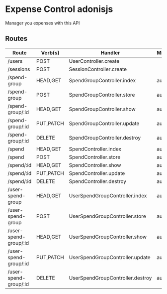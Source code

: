 # Expense Control adonisjs

Manager you expenses with this API

## Routes

| Route                 | Verb(s)   | Handler                          | Middleware | Name                     |
| --------------------- | --------- | -------------------------------- | ---------- | ------------------------ |
| /users                | POST      | UserController.create            |            | /users                   |
| /sessions             | POST      | SessionController.create         |            | /sessions                |
| /spend-group          | HEAD,GET  | SpendGroupController.index       | auth       | spend-group.index        |
| /spend-group          | POST      | SpendGroupController.store       | auth       | spend-group.store        |
| /spend-group/:id      | HEAD,GET  | SpendGroupController.show        | auth       | spend-group.show         |
| /spend-group/:id      | PUT,PATCH | SpendGroupController.update      | auth       | spend-group.update       |
| /spend-group/:id      | DELETE    | SpendGroupController.destroy     | auth       | spend-group.destroy      |
| /spend                | HEAD,GET  | SpendController.index            | auth       | spend.index              |
| /spend                | POST      | SpendController.store            | auth       | spend.store              |
| /spend/:id            | HEAD,GET  | SpendController.show             | auth       | spend.show               |
| /spend/:id            | PUT,PATCH | SpendController.update           | auth       | spend.update             |
| /spend/:id            | DELETE    | SpendController.destroy          | auth       | spend.destroy            |
| /user-spend-group     | HEAD,GET  | UserSpendGroupController.index   | auth       | user-spend-group.index   |
| /user-spend-group     | POST      | UserSpendGroupController.store   | auth       | user-spend-group.store   |
| /user-spend-group/:id | HEAD,GET  | UserSpendGroupController.show    | auth       | user-spend-group.show    |
| /user-spend-group/:id | PUT,PATCH | UserSpendGroupController.update  | auth       | user-spend-group.update  |
| /user-spend-group/:id | DELETE    | UserSpendGroupController.destroy | auth       | user-spend-group.destroy |
